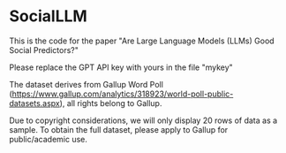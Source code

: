 # SocialLLM
This is the code for the paper "Are Large Language Models (LLMs) Good Social Predictors?"

Please replace the GPT API key with yours in the file "mykey"

The dataset derives from Gallup Word Poll (https://www.gallup.com/analytics/318923/world-poll-public-datasets.aspx), all rights belong to Gallup. 

Due to copyright considerations, we will only display 20 rows of data as a sample. To obtain the full dataset, please apply to Gallup for public/academic use.